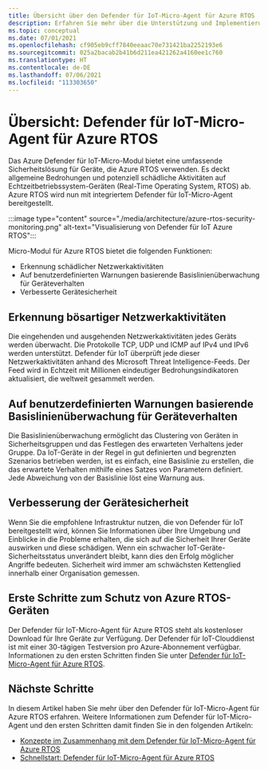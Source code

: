 ```yaml
---
title: Übersicht über den Defender für IoT-Micro-Agent für Azure RTOS
description: Erfahren Sie mehr über die Unterstützung und Implementierung des Defender für IoT-Micro-Agents für Azure RTOS als Teil von Azure Defender für IoT.
ms.topic: conceptual
ms.date: 07/01/2021
ms.openlocfilehash: cf905eb9cff7840eeaac70e731421ba2252193e6
ms.sourcegitcommit: 025a2bacab2b41b6d211ea421262a4160ee1c760
ms.translationtype: HT
ms.contentlocale: de-DE
ms.lasthandoff: 07/06/2021
ms.locfileid: "113303650"
---
```

# <a name="overview-defender-for-iot-defender-iot-micro-agent-for-azure-rtos"></a>Übersicht: Defender für IoT-Micro-Agent für Azure RTOS

Das Azure Defender für IoT-Micro-Modul bietet eine umfassende Sicherheitslösung für Geräte, die Azure RTOS verwenden. Es deckt allgemeine Bedrohungen und potenziell schädliche Aktivitäten auf Echtzeitbetriebssystem-Geräten (Real-Time Operating System, RTOS) ab. Azure RTOS wird nun mit integriertem Defender für IoT-Micro-Agent bereitgestellt.

:::image type="content" source="./media/architecture/azure-rtos-security-monitoring.png" alt-text="Visualisierung von Defender für IoT Azure RTOS":::


Micro-Modul für Azure RTOS bietet die folgenden Funktionen:

- Erkennung schädlicher Netzwerkaktivitäten
- Auf benutzerdefinierten Warnungen basierende Basislinienüberwachung für Geräteverhalten
- Verbesserte Gerätesicherheit

## <a name="detect-malicious-network-activities"></a>Erkennung bösartiger Netzwerkaktivitäten

Die eingehenden und ausgehenden Netzwerkaktivitäten jedes Geräts werden überwacht. Die Protokolle TCP, UDP und ICMP auf IPv4 und IPv6 werden unterstützt. Defender für IoT überprüft jede dieser Netzwerkaktivitäten anhand des Microsoft Threat Intelligence-Feeds. Der Feed wird in Echtzeit mit Millionen eindeutiger Bedrohungsindikatoren aktualisiert, die weltweit gesammelt werden.

## <a name="device-behavior-baselining-based-on-custom-alerts"></a>Auf benutzerdefinierten Warnungen basierende Basislinienüberwachung für Geräteverhalten

Die Basislinienüberwachung ermöglicht das Clustering von Geräten in Sicherheitsgruppen und das Festlegen des erwarteten Verhaltens jeder Gruppe. Da IoT-Geräte in der Regel in gut definierten und begrenzten Szenarios betrieben werden, ist es einfach, eine Basislinie zu erstellen, die das erwartete Verhalten mithilfe eines Satzes von Parametern definiert. Jede Abweichung von der Basislinie löst eine Warnung aus.

## <a name="improve-your-device-security-hygiene"></a>Verbesserung der Gerätesicherheit

Wenn Sie die empfohlene Infrastruktur nutzen, die von Defender für IoT bereitgestellt wird, können Sie Informationen über Ihre Umgebung und Einblicke in die Probleme erhalten, die sich auf die Sicherheit Ihrer Geräte auswirken und diese schädigen. Wenn ein schwacher IoT-Geräte-Sicherheitsstatus unverändert bleibt, kann dies den Erfolg möglicher Angriffe bedeuten. Sicherheit wird immer am schwächsten Kettenglied innerhalb einer Organisation gemessen.

## <a name="get-started-protecting-azure-rtos-devices"></a>Erste Schritte zum Schutz von Azure RTOS-Geräten

Der Defender für IoT-Micro-Agent für Azure RTOS steht als kostenloser Download für Ihre Geräte zur Verfügung. Der Defender für IoT-Clouddienst ist mit einer 30-tägigen Testversion pro Azure-Abonnement verfügbar. Informationen zu den ersten Schritten finden Sie unter [Defender für IoT-Micro-Agent für Azure RTOS](https://github.com/MicrosoftDocs/azure-docs/blob/master/articles/defender-for-iot/device-builders/iot-security-azure-rtos.md). 

## <a name="next-steps"></a>Nächste Schritte

In diesem Artikel haben Sie mehr über den Defender für IoT-Micro-Agent für Azure RTOS erfahren. Weitere Informationen zum Defender für IoT-Micro-Agent und den ersten Schritten damit finden Sie in den folgenden Artikeln:

- [Konzepte im Zusammenhang mit dem Defender für IoT-Micro-Agent für Azure RTOS](concept-rtos-security-module.md)
- [Schnellstart: Defender für IoT-Micro-Agent für Azure RTOS](quickstart-azure-rtos-security-module.md)
